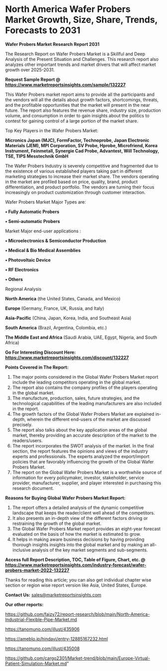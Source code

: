 # North America Wafer Probers Market Growth, Size, Share, Trends, Forecasts to 2031

<strong>Wafer Probers Market Research Report 2031</strong>

The Research Report on Wafer Probers Market is a Skillful and Deep Analysis of the Present Situation and Challenges. This research report also analyzes other important trends and market drivers that will affect market growth over 2025-2031.

<strong>Request Sample Report @ <a href=https://www.marketreportsinsights.com/sample/132227>https://www.marketreportsinsights.com/sample/132227</a></strong>

This Wafer Probers market report aims to provide all the participants and the vendors will all the details about growth factors, shortcomings, threats, and the profitable opportunities that the market will present in the near future. The report also features the revenue share, industry size, production volume, and consumption in order to gain insights about the politics to contest for gaining control of a large portion of the market share.

Top Key Players in the Wafer Probers Market:

<strong>Micronics Japan (MJC), FormFactor, Technoprobe, Japan Electronic Materials (JEM), MPI Corporation, SV Probe, Hprobe, Microfriend, Korea Instrument, Feinmetall, Synergie Cad Probe, Advantest, Will Technology, TSE, TIPS Messtechnik GmbH</strong>

The Wafer Probers Industry is severely competitive and fragmented due to the existence of various established players taking part in different marketing strategies to increase their market share. The vendors operating in the market are profiled based on price, quality, brand, product differentiation, and product portfolio. The vendors are turning their focus increasingly on product customization through customer interaction.

Wafer Probers Market Major Types are:

<strong>• Fully Automatic Probers

• Semi-automatic Probers</strong>

Market Major end-user applications :

<strong>• Microelectronics & Semiconductor Production

• Medical & Bio Medical Assemblies

• Photovoltaic Device

• RF Electronics

• Others</strong>

Regional Analysis

</u><strong><b>North America</b></strong> (the United States, Canada, and Mexico)

<strong><b>Europe </b></strong>(Germany, France, UK, Russia, and Italy)

<strong><b>Asia-Pacific</b></strong> (China, Japan, Korea, India, and Southeast Asia)

<strong><b>South America</b></strong> (Brazil, Argentina, Colombia, etc.)

<strong><b>The Middle East and Africa</b></strong> (Saudi Arabia, UAE, Egypt, Nigeria, and South Africa)

<strong>Go For Interesting Discount Here: <a href=https://www.marketreportsinsights.com/discount/132227>https://www.marketreportsinsights.com/discount/132227</a></strong>

<strong>Points Covered in The Report:</strong>
<ol>
  <li>The major points considered in the Global Wafer Probers Market report include the leading competitors operating in the global market.</li>
  <li>The report also contains the company profiles of the players operating in the global market.</li>
  <li>The manufacture, production, sales, future strategies, and the technological capabilities of the leading manufacturers are also included in the report.</li>
  <li>The growth factors of the Global Wafer Probers Market are explained in-depth, wherein the different end-users of the market are discussed precisely.</li>
  <li>The report also talks about the key application areas of the global market, thereby providing an accurate description of the market to the readers/users.</li>
  <li>The report incorporates the SWOT analysis of the market. In the final section, the report features the opinions and views of the industry experts and professionals. The experts analyzed the export/import policies that are favorably influencing the growth of the Global Wafer Probers Market.</li>
  <li>The report on the Global Wafer Probers Market is a worthwhile source of information for every policymaker, investor, stakeholder, service provider, manufacturer, supplier, and player interested in purchasing this research document.</li>
</ol>
<strong>Reasons for Buying Global Wafer Probers Market Report:</strong>

<ol>
  <li>The report offers a detailed analysis of the dynamic competitive landscape that keeps the reader/client well ahead of the competitors.</li>
  <li>It also presents an in-depth view of the different factors driving or restraining the growth of the global market.</li>
  <li>The Global Wafer Probers Market report provides an eight-year forecast evaluated on the basis of how the market is estimated to grow.</li>
  <li>It helps in making aware business decisions by having providing thorough insights insights into the global market and by making an all-inclusive analysis of the key market segments and sub-segments.</li>
</ol>
<strong>Access full Report Description, TOC, Table of Figure, Chart, etc. @ <a href=https://www.marketreportsinsights.com/industry-forecast/wafer-probers-market-2022-132227>https://www.marketreportsinsights.com/industry-forecast/wafer-probers-market-2022-132227</a></strong>


Thanks for reading this article; you can also get individual chapter wise section or region wise report version like Asia, United States, Europe.

<strong>Contact Us:</strong>
sales@marketreportsinsights.com

<strong>Our other reports:</strong>

<a href=https://github.com/faizy72/report-research/blob/main/North-America-Industrial-Flexible-Pipe-Market.md>https://github.com/faizy72/report-research/blob/main/North-America-Industrial-Flexible-Pipe-Market.md</a>

<a href=https://tanomuno.com/illust/435906>https://tanomuno.com/illust/435906</a>

<a href=https://ameblo.jp/hindavi/entry-12885167232.html>https://ameblo.jp/hindavi/entry-12885167232.html</a>

<a href=https://tanomuno.com/illust/435008>https://tanomuno.com/illust/435008</a>

<a href=https://github.com/cargo2301/Market-trend/blob/main/Europe-Virtual-Patient-Simulation-Market.md>https://github.com/cargo2301/Market-trend/blob/main/Europe-Virtual-Patient-Simulation-Market.md</a>"
